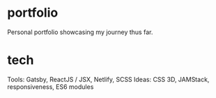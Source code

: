 # portfolio
Personal portfolio showcasing my journey thus far.

# tech
Tools: Gatsby, ReactJS / JSX, Netlify, SCSS
Ideas: CSS 3D, JAMStack, responsiveness, ES6 modules